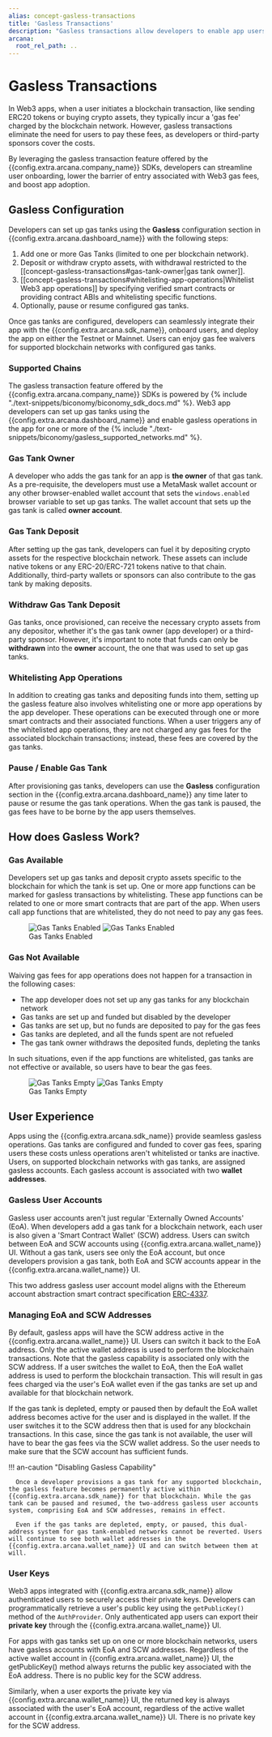 ```yaml
---
alias: concept-gasless-transactions
title: 'Gasless Transactions'
description: "Gasless transactions allow developers to enable app users to use the app without paying any gas fees for blockchain transactions associated with the app operations. The gas fees are paid by the developer or the sponsors through the gas tanks set up for the app."
arcana:
  root_rel_path: ..
---
```


# Gasless Transactions

In Web3 apps, when a user initiates a blockchain transaction, like sending ERC20 tokens or buying crypto assets, they typically incur a 'gas fee' charged by the blockchain network. However, gasless transactions eliminate the need for users to pay these fees, as developers or third-party sponsors cover the costs.

By leveraging the gasless transaction feature offered by the {{config.extra.arcana.company_name}} SDKs, developers can streamline user onboarding, lower the barrier of entry associated with Web3 gas fees, and boost app adoption.

## Gasless Configuration

Developers can set up gas tanks using the **Gasless** configuration section in {{config.extra.arcana.dashboard_name}} with the following steps:

1. Add one or more Gas Tanks (limited to one per blockchain network).
2. Deposit or withdraw crypto assets, with withdrawal restricted to the [[concept-gasless-transactions#gas-tank-owner|gas tank owner]].
3. [[concept-gasless-transactions#whitelisting-app-operations|Whitelist Web3 app operations]] by specifying verified smart contracts or providing contract ABIs and whitelisting specific functions.
4. Optionally, pause or resume configured gas tanks.

Once gas tanks are configured, developers can seamlessly integrate their app with the {{config.extra.arcana.sdk_name}}, onboard users, and deploy the app on either the Testnet or Mainnet. Users can enjoy gas fee waivers for supported blockchain networks with configured gas tanks.

### Supported Chains

The gasless transaction feature offered by the {{config.extra.arcana.company_name}} SDKs is powered by {% include "./text-snippets/biconomy/biconomy_sdk_docs.md" %}. Web3 app developers can set up gas tanks using the {{config.extra.arcana.dashboard_name}} and enable gasless operations in the app for one or more of the {% include "./text-snippets/biconomy/gasless_supported_networks.md" %}.

### Gas Tank Owner

A developer who adds the gas tank for an app is **the owner** of that gas tank. As a pre-requisite, the developers must use a MetaMask wallet account or any other browser-enabled wallet account that sets the `windows.enabled` browser variable to set up gas tanks. The wallet account that sets up the gas tank is called **owner account**.

### Gas Tank Deposit

After setting up the gas tank, developers can fuel it by depositing crypto assets for the respective blockchain network. These assets can include native tokens or any ERC-20/ERC-721 tokens native to that chain. Additionally, third-party wallets or sponsors can also contribute to the gas tank by making deposits.

### Withdraw Gas Tank Deposit

Gas tanks, once provisioned, can receive the necessary crypto assets from any depositor, whether it's the gas tank owner (app developer) or a third-party sponsor. However, it's important to note that funds can only be **withdrawn** into the **owner** account, the one that was used to set up gas tanks.

### Whitelisting App Operations

In addition to creating gas tanks and depositing funds into them, setting up the gasless feature also involves whitelisting one or more app operations by the app developer. These operations can be executed through one or more smart contracts and their associated functions. When a user triggers any of the whitelisted app operations, they are not charged any gas fees for the associated blockchain transactions; instead, these fees are covered by the gas tanks.

### Pause / Enable Gas Tank

After provisioning gas tanks, developers can use the **Gasless** configuration section in the {{config.extra.arcana.dashboard_name}} any time later to pause or resume the gas tank operations.  When the gas tank is paused, the gas fees have to be borne by the app users themselves.

## How does Gasless Work?

### Gas Available

Developers set up gas tanks and deposit crypto assets specific to the blockchain for which the tank is set up. One or more app functions can be marked for gasless transactions by whitelisting. These app functions can be related to one or more smart contracts that are part of the app. When users call app functions that are whitelisted, they do not need to pay any gas fees.

<figure markdown="span">
  <img src="{{config.extra.arcana.img_dir}}/an_gasless_howitworks_light.{{config.extra.arcana.img_png}}#only-light" alt="Gas Tanks Enabled" class="an-screenshots width_85pc"/>
  <img src="{{config.extra.arcana.img_dir}}/an_gasless_howitworks_dark.{{config.extra.arcana.img_png}}#only-dark" alt="Gas Tanks Enabled" class="an-screenshots width_85pc"/>
  <figcaption>Gas Tanks Enabled</figcaption>
</figure>

### Gas Not Available

Waiving gas fees for app operations does not happen for a transaction in the following cases:

* The app developer does not set up any gas tanks for any blockchain network
* Gas tanks are set up and funded but disabled by the developer
* Gas tanks are set up, but no funds are deposited to pay for the gas fees
* Gas tanks are depleted, and all the funds spent are not refueled
* The gas tank owner withdraws the deposited funds, depleting the tanks

In such situations, even if the app functions are whitelisted, gas tanks are not effective or available, so users have to bear the gas fees.

<figure markdown="span">
  <img src="{{config.extra.arcana.img_dir}}/an_gasless_howitworks_empty_light.{{config.extra.arcana.img_png}}#only-light" alt="Gas Tanks Empty" class="an-screenshots"/>
  <img src="{{config.extra.arcana.img_dir}}/an_gasless_howitworks_empty_dark.{{config.extra.arcana.img_png}}#only-dark" alt="Gas Tanks Empty" class="an-screenshots"/>
  <figcaption>Gas Tanks Empty</figcaption>
</figure>

## User Experience

Apps using the {{config.extra.arcana.sdk_name}} provide seamless gasless operations. Gas tanks are configured and funded to cover gas fees, sparing users these costs unless operations aren't whitelisted or tanks are inactive. Users, on supported blockchain networks with gas tanks, are assigned gasless accounts. Each gasless account is associated with two **wallet addresses**.

### Gasless User Accounts

Gasless user accounts aren't just regular 'Externally Owned Accounts' (EoA). When developers add a gas tank for a blockchain network, each user is also given a 'Smart Contract Wallet' (SCW) address. Users can switch between EoA and SCW accounts using {{config.extra.arcana.wallet_name}} UI. Without a gas tank, users see only the EoA account, but once developers provision a gas tank, both EoA and SCW accounts appear in the {{config.extra.arcana.wallet_name}} UI.

This two address gasless user account model aligns with the Ethereum account abstraction smart contract specification [ERC-4337](https://www.erc4337.io/docs).

### Managing EoA and SCW Addresses

By default, gasless apps will have the SCW address active in the {{config.extra.arcana.wallet_name}} UI. Users can switch it back to the EoA address. Only the active wallet address is used to perform the blockchain transactions. Note that the gasless capability is associated only with the SCW address. If a user switches the wallet to EoA, then the EoA wallet address is used to perform the blockchain transaction. This will result in gas fees charged via the user's EoA wallet even if the gas tanks are set up and available for that blockchain network.

If the gas tank is depleted, empty or paused then by default the EoA wallet address becomes active for the user and is displayed in the wallet. If the user switches it to the SCW address then that is used for any blockchain transactions. In this case, since the gas tank is not available, the user will have to bear the gas fees via the SCW wallet address. So the user needs to make sure that the SCW account has sufficient funds.

!!! an-caution "Disabling Gasless Capability"

      Once a developer provisions a gas tank for any supported blockchain, the gasless feature becomes permanently active within {{config.extra.arcana.sdk_name}} for that blockchain. While the gas tank can be paused and resumed, the two-address gasless user accounts system, comprising EoA and SCW addresses, remains in effect.
      
      Even if the gas tanks are depleted, empty, or paused, this dual-address system for gas tank-enabled networks cannot be reverted. Users will continue to see both wallet addresses in the {{config.extra.arcana.wallet_name}} UI and can switch between them at will.

### User Keys

Web3 apps integrated with {{config.extra.arcana.sdk_name}} allow authenticated users to securely access their private keys. Developers can programmatically retrieve a user's public key using the `getPublicKey()` method of the `AuthProvider`. Only authenticated app users can export their **private key** through the {{config.extra.arcana.wallet_name}} UI.

For apps with gas tanks set up on one or more blockchain networks, users have gasless accounts with EoA and SCW addresses. Regardless of the active wallet account in {{config.extra.arcana.wallet_name}} UI, the getPublicKey() method always returns the public key associated with the EoA address. There is no public key for the SCW address.

Similarly, when a user exports the private key via {{config.extra.arcana.wallet_name}} UI, the returned key is always associated with the user's EoA account, regardless of the active wallet account in {{config.extra.arcana.wallet_name}} UI. There is no private key for the SCW address.
